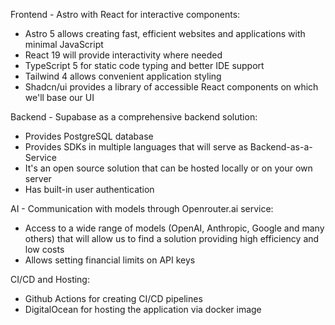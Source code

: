Frontend - Astro with React for interactive components:

- Astro 5 allows creating fast, efficient websites and applications with minimal JavaScript
- React 19 will provide interactivity where needed
- TypeScript 5 for static code typing and better IDE support
- Tailwind 4 allows convenient application styling
- Shadcn/ui provides a library of accessible React components on which we'll base our UI

Backend - Supabase as a comprehensive backend solution:

- Provides PostgreSQL database
- Provides SDKs in multiple languages that will serve as Backend-as-a-Service
- It's an open source solution that can be hosted locally or on your own server
- Has built-in user authentication

AI - Communication with models through Openrouter.ai service:

- Access to a wide range of models (OpenAI, Anthropic, Google and many others) that will allow us to find a solution providing high efficiency and low costs
- Allows setting financial limits on API keys

CI/CD and Hosting:

- Github Actions for creating CI/CD pipelines
- DigitalOcean for hosting the application via docker image
